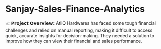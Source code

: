 # Sanjay-Sales-Finance-Analytics
📈 𝗣𝗿𝗼𝗷𝗲𝗰𝘁 𝗢𝘃𝗲𝗿𝘃𝗶𝗲𝘄: AtliQ Hardwares has faced some tough financial challenges and relied on manual reporting, making it difficult to access quick, accurate insights for decision-making. They needed a solution to improve how they can view their financial and sales performance.
